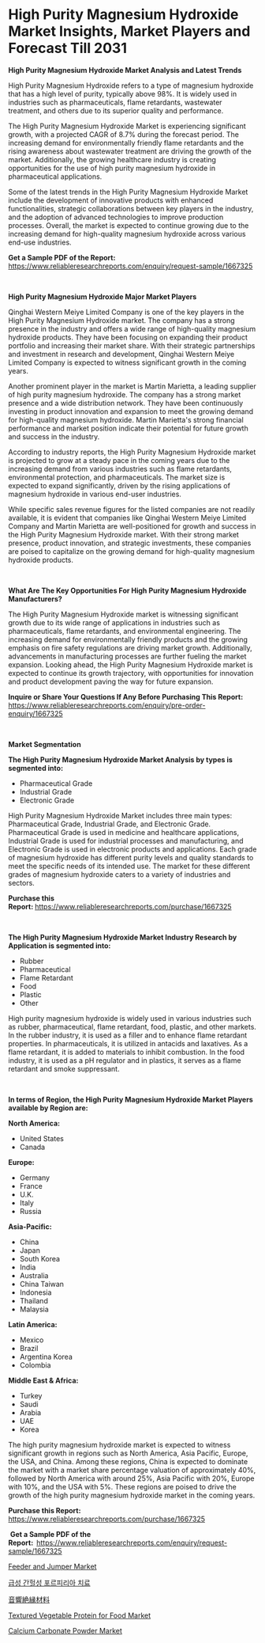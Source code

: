 <p><h1>High Purity Magnesium Hydroxide Market Insights, Market Players and Forecast Till 2031</h1></p><p><strong>High Purity Magnesium Hydroxide Market Analysis and Latest Trends</strong></p>
<p><p>High Purity Magnesium Hydroxide refers to a type of magnesium hydroxide that has a high level of purity, typically above 98%. It is widely used in industries such as pharmaceuticals, flame retardants, wastewater treatment, and others due to its superior quality and performance.</p><p>The High Purity Magnesium Hydroxide Market is experiencing significant growth, with a projected CAGR of 8.7% during the forecast period. The increasing demand for environmentally friendly flame retardants and the rising awareness about wastewater treatment are driving the growth of the market. Additionally, the growing healthcare industry is creating opportunities for the use of high purity magnesium hydroxide in pharmaceutical applications.</p><p>Some of the latest trends in the High Purity Magnesium Hydroxide Market include the development of innovative products with enhanced functionalities, strategic collaborations between key players in the industry, and the adoption of advanced technologies to improve production processes. Overall, the market is expected to continue growing due to the increasing demand for high-quality magnesium hydroxide across various end-use industries.</p></p>
<p><strong>Get a Sample PDF of the Report:&nbsp;</strong> <a href="https://www.reliableresearchreports.com/enquiry/request-sample/1667325">https://www.reliableresearchreports.com/enquiry/request-sample/1667325</a></p>
<p>&nbsp;</p>
<p><strong>High Purity Magnesium Hydroxide Major Market Players</strong></p>
<p><p>Qinghai Western Meiye Limited Company is one of the key players in the High Purity Magnesium Hydroxide market. The company has a strong presence in the industry and offers a wide range of high-quality magnesium hydroxide products. They have been focusing on expanding their product portfolio and increasing their market share. With their strategic partnerships and investment in research and development, Qinghai Western Meiye Limited Company is expected to witness significant growth in the coming years.</p><p>Another prominent player in the market is Martin Marietta, a leading supplier of high purity magnesium hydroxide. The company has a strong market presence and a wide distribution network. They have been continuously investing in product innovation and expansion to meet the growing demand for high-quality magnesium hydroxide. Martin Marietta's strong financial performance and market position indicate their potential for future growth and success in the industry.</p><p>According to industry reports, the High Purity Magnesium Hydroxide market is projected to grow at a steady pace in the coming years due to the increasing demand from various industries such as flame retardants, environmental protection, and pharmaceuticals. The market size is expected to expand significantly, driven by the rising applications of magnesium hydroxide in various end-user industries.</p><p>While specific sales revenue figures for the listed companies are not readily available, it is evident that companies like Qinghai Western Meiye Limited Company and Martin Marietta are well-positioned for growth and success in the High Purity Magnesium Hydroxide market. With their strong market presence, product innovation, and strategic investments, these companies are poised to capitalize on the growing demand for high-quality magnesium hydroxide products.</p></p>
<p>&nbsp;</p>
<p><strong>What Are The Key Opportunities For High Purity Magnesium Hydroxide Manufacturers?</strong></p>
<p><p>The High Purity Magnesium Hydroxide market is witnessing significant growth due to its wide range of applications in industries such as pharmaceuticals, flame retardants, and environmental engineering. The increasing demand for environmentally friendly products and the growing emphasis on fire safety regulations are driving market growth. Additionally, advancements in manufacturing processes are further fueling the market expansion. Looking ahead, the High Purity Magnesium Hydroxide market is expected to continue its growth trajectory, with opportunities for innovation and product development paving the way for future expansion.</p></p>
<p><strong>Inquire or Share Your Questions If Any Before Purchasing This Report:</strong> <a href="https://www.reliableresearchreports.com/enquiry/pre-order-enquiry/1667325">https://www.reliableresearchreports.com/enquiry/pre-order-enquiry/1667325</a></p>
<p>&nbsp;</p>
<p><strong>Market Segmentation</strong></p>
<p><strong>The High Purity Magnesium Hydroxide Market Analysis by types is segmented into:</strong></p>
<p><ul><li>Pharmaceutical Grade</li><li>Industrial Grade</li><li>Electronic Grade</li></ul></p>
<p><p>High Purity Magnesium Hydroxide Market includes three main types: Pharmaceutical Grade, Industrial Grade, and Electronic Grade. Pharmaceutical Grade is used in medicine and healthcare applications, Industrial Grade is used for industrial processes and manufacturing, and Electronic Grade is used in electronic products and applications. Each grade of magnesium hydroxide has different purity levels and quality standards to meet the specific needs of its intended use. The market for these different grades of magnesium hydroxide caters to a variety of industries and sectors.</p></p>
<p><strong>Purchase this Report:&nbsp;</strong><a href="https://www.reliableresearchreports.com/purchase/1667325">https://www.reliableresearchreports.com/purchase/1667325</a></p>
<p>&nbsp;</p>
<p><strong>The High Purity Magnesium Hydroxide Market Industry Research by Application is segmented into:</strong></p>
<p><ul><li>Rubber</li><li>Pharmaceutical</li><li>Flame Retardant</li><li>Food</li><li>Plastic</li><li>Other</li></ul></p>
<p><p>High purity magnesium hydroxide is widely used in various industries such as rubber, pharmaceutical, flame retardant, food, plastic, and other markets. In the rubber industry, it is used as a filler and to enhance flame retardant properties. In pharmaceuticals, it is utilized in antacids and laxatives. As a flame retardant, it is added to materials to inhibit combustion. In the food industry, it is used as a pH regulator and in plastics, it serves as a flame retardant and smoke suppressant.</p></p>
<p>&nbsp;</p>
<p><strong>In terms of Region, the High Purity Magnesium Hydroxide Market Players available by Region are:</strong></p>
<p>
    <p> <strong> North America: </strong>
        <ul>
            <li>United States</li>
            <li>Canada</li>
        </ul>
        </p> 
    <p> <strong> Europe: </strong>
        <ul>
            <li>Germany</li>
            <li>France</li>
            <li>U.K.</li>
            <li>Italy</li>
            <li>Russia</li>
        </ul>
        </p> 
    <p> <strong> Asia-Pacific: </strong>
        <ul>
            <li>China</li>
            <li>Japan</li>
            <li>South Korea</li>
            <li>India</li>
            <li>Australia</li>
            <li>China Taiwan</li>
            <li>Indonesia</li>
            <li>Thailand</li>
            <li>Malaysia</li>
        </ul>
        </p> 
    <p> <strong> Latin America: </strong>
        <ul>
            <li>Mexico</li>
            <li>Brazil</li>
            <li>Argentina Korea</li>
            <li>Colombia</li>
        </ul>
        </p> 
    <p> <strong> Middle East & Africa: </strong>
        <ul>
            <li>Turkey</li>
            <li>Saudi</li>
            <li>Arabia</li>
            <li>UAE</li>
            <li>Korea</li>
        </ul>
    </p>
    </p>
<p><p>The high purity magnesium hydroxide market is expected to witness significant growth in regions such as North America, Asia Pacific, Europe, the USA, and China. Among these regions, China is expected to dominate the market with a market share percentage valuation of approximately 40%, followed by North America with around 25%, Asia Pacific with 20%, Europe with 10%, and the USA with 5%. These regions are poised to drive the growth of the high purity magnesium hydroxide market in the coming years.</p></p>
<p><strong>Purchase this Report: </strong><a href="https://www.reliableresearchreports.com/purchase/1667325">https://www.reliableresearchreports.com/purchase/1667325</a></p>
<p>&nbsp;<strong>Get a Sample PDF of the Report:&nbsp;&nbsp;</strong><a href="https://www.reliableresearchreports.com/enquiry/request-sample/1667325">https://www.reliableresearchreports.com/enquiry/request-sample/1667325</a></p>
<p><strong></strong></p>
<p><p><a href="https://issuu.com/reportprime-2/docs/feeder-and-jumper-market-size-2030.pptx">Feeder and Jumper Market</a></p><p><a href="https://github.com/bvubpqd5241630/Market-Research-Report-List-1/blob/main/4613794193400.md">급성 간헐성 포르피리아 치료</a></p><p><a href="https://github.com/bucuel854722/Market-Research-Report-List-1/blob/main/8032067193617.md">音響絶縁材料</a></p><p><a href="https://issuu.com/reportprime-2/docs/textured-vegetable-protein-for-food-market-size-20">Textured Vegetable Protein for Food Market</a></p><p><a href="https://github.com/Airanohannonzb68e5pb53oc1/Market-Research-Report-List-1/blob/main/calcium-carbonate-powder-market.md">Calcium Carbonate Powder Market</a></p></p>